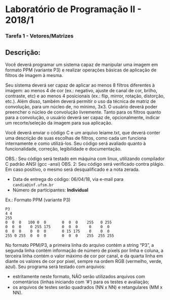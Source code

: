 # Laboratório de Programação II - 2018/1
### Tarefa 1 - Vetores/Matrizes

## Descrição:
Você deverá programar um sistema capaz de manipular uma imagem em formato PPM (variante P3) e realizar operações básicas de aplicação de filtros de imagem à mesma.

Seu sistema deverá ser capaz de aplicar ao menos 8 filtros diferentes à imagem: ao menos 4 de cor (ex.: negativo, ajuste de canal de cor, brilho, contraste, etc) e ao menos 4 posicionais (ex.: flip, mirror, rotação, distorção, etc.). Além disso, também deverá permitir o uso da técnica de matriz de convolução, para um núcleo de, no mínimo, 3x3. O usuário deverá poder preencher o núcleo de convolução livremente. Tanto para os filtros quanto para a convolução, o usuário deverá ser capaz de, opcionalmente, indicar um recorte/seleção da imagem para sua aplicação.

Você deverá enviar o código C e um arquivo leiame.txt, que deverá conter uma descrição de suas escolhas de filtros, como cada um funciona internamente e como utilizá-los. Seu código será avaliado quanto à funcionalidade, correção, legibilidade e documentação.

OBS.: Seu código será testado em máquina com linux, utilizando compilador C padrão ANSI (gcc -ansi)
OBS. 2: Seu código será verificado contra plágio. Em caso positivo, o mesmo será desqualificado e a nota zerada.

- Data de entrega do código: 06/04/18, via e-mail para `candia@inf.ufsm.br`
- Número de participantes: **Individual**

Ex.: Formato PPM (variante P3)

    P3
    4 4
    255
    0  0  0   100 0  0       0  0  0    255   0 255
    0  0  0    0 255 175     0  0  0     0    0  0
    0  0  0    0  0  0       0 15 175    0    0  0
    255 0 255  0  0  0       0  0  0    255  255 255  


No formato PPM/P3, a primeira linha do arquivo contém a string “P3”, a segunda linha contém informação de número de pixels por linha e coluna, a terceira linha contém o valor máximo de cor por canal, e da quarta linha em diante os valores de cor por pixel, sempre na ordem RGB (vermelho, verde, azul).
Seu programa será testado com arquivos:
- estritamente neste formato, NÃO serão utilizados arquivos com comentários (linhas iniciando com ‘#’) para os testes e avaliação;
- os arquivos de testes serão quadrados (NN x NN) e retangulares (MM x NN).
